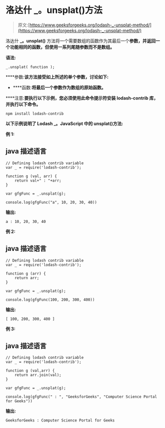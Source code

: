 # 洛达什 _。unsplat()方法

> 原文:[https://www.geeksforgeeks.org/lodash-_-unsplat-method/](https://www.geeksforgeeks.org/lodash-_-unsplat-method/)

洛达什 **_。unsplat()** 方法将一个需要数组的函数作为其最后一个**参数，并返回一个功能相同的函数，但使用一系列尾随参数而不是数组。**

****语法:****

```
_.unsplat( function ); 
```

****参数:**该方法接受如上所述的单个参数，讨论如下:**

*   ****函数:**将最后一个参数作为数组的原始函数。**

****注意:**要执行以下示例，您必须使用此命令提示符安装 **lodash-contrib** 库，并执行以下命令。**

```
npm install lodash-contrib 
```

**以下示例说明了 Lodash _。JavaScript 中的 unsplat()方法:**

****例 1:****

## **java 描述语言**

```
// Defining lodash contrib variable
var _ = require('lodash-contrib'); 

function g (val, arr) {
    return val+" : "+arr;
}

var gfgFunc = _.unsplat(g);

console.log(gfgFunc("a", 10, 20, 30, 40))
```

****输出:****

```
a : 10, 20, 30, 40 
```

****例 2:****

## **java 描述语言**

```
// Defining lodash contrib variable
var _ = require('lodash-contrib'); 

function g (arr) {
    return arr;
}

var gfgFunc = _.unsplat(g);

console.log(gfgFunc(100, 200, 300, 400))
```

****输出:****

```
[ 100, 200, 300, 400 ] 
```

****例 3:****

## **java 描述语言**

```
// Defining lodash contrib variable
var _ = require('lodash-contrib'); 

function g (val,arr) {
    return arr.join(val);
}

var gfgFunc = _.unsplat(g);

console.log(gfgFunc(" : ", "GeeksforGeeks", "Computer Science Portal for Geeks"))
```

****输出:****

```
GeeksforGeeks : Computer Science Portal for Geeks 
```